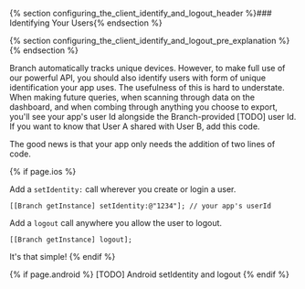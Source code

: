 {% section configuring_the_client_identify_and_logout_header %}### Identifying Your Users{% endsection %}


{% section configuring_the_client_identify_and_logout_pre_explanation %}{% endsection %}

Branch automatically tracks unique devices. However, to make full use of our powerful API, you should also identify users with form of unique identification your app uses. The usefulness of this is hard to understate. When making future queries, when scanning through data on the dashboard, and when combing through anything you choose to export, you'll see your app's user Id alongside the Branch-provided [TODO] user Id. If you want to know that User A shared with User B, add this code.

The good news is that your app only needs the addition of two lines of code.

{% if page.ios %}

Add a `setIdentity:` call wherever you create or login a user.

~~~ objc
[[Branch getInstance] setIdentity:@"1234"]; // your app's userId
~~~

Add a `logout` call anywhere you allow the user to logout.

~~~ objc
[[Branch getInstance] logout];
~~~

It's that simple!
{% endif %}


{% if page.android %}
[TODO] Android setIdentity and logout
{% endif %}<!--- Android identify and logout -->

